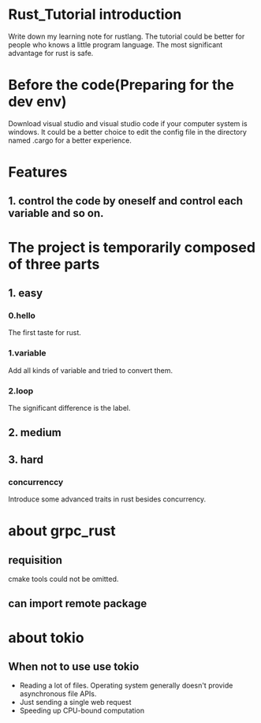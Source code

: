 # Rust_Tutorial introduction
Write down my learning note for rustlang. The tutorial could be better for people who knows a little program language.
The most significant advantage for rust is safe.

# Before the code(Preparing for the dev env)
Download visual studio and visual studio code if your computer system is windows.
It could be a better choice to edit the config file in the directory named .cargo for a better experience.

# Features
## 1. control the code by oneself and control each variable and so on.


# The project is temporarily composed of three parts
## 1. easy
### 0.hello
The first taste for rust.

### 1.variable
Add all kinds of variable and tried to convert them.

### 2.loop
The significant difference is the label.

## 2. medium


## 3. hard
### concurrenccy
Introduce some advanced traits in rust besides concurrency.

# about grpc_rust
## requisition
cmake tools could not be omitted.

## can import remote package

# about tokio
## When not to use use tokio
  - Reading a lot of files. Operating system generally doesn't provide asynchronous file APIs.
  - Just sending a single web request
  - Speeding up CPU-bound computation
